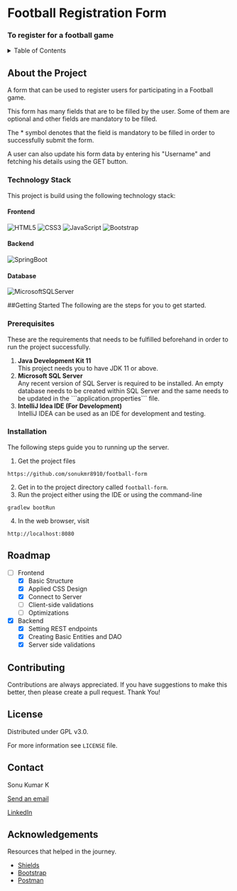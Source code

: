 <div id="top"></div>

# Football Registration Form
### To register for a football game

<details>
<summary>Table of Contents</summary>
<ol>
    <li><a href="aibout-the-project" >About The Proect</a></li>
    <ul>
        <li><a href="technology-stack">Technology Stack</a></li>
    </ul>
    <li><a href="getting-started">Getting Started</a></li>
    <ul>
        <li><a href="prerequisites">Prerequisites</a></li>
        <li><a href="Installation">Installation</a></li>
    </ul>
    <li><a href="roadmap"></a></li>
    <li><a href="contributing">Contributing</a></li>
    <li><a href="license">License</a></li>
    <li><a href="contact">Contact</a></li>
    <li><a href="acknowledgements">Acknowledgements</a></li>
</ol>
</details>

## About the Project
A form that can be used to register users for participating in a Football game.

This form has many fields that are to be filled by the user.
Some of them are optional and other fields are mandatory to be filled.

The * symbol denotes that the field is mandatory to be filled in order to successfully submit the form.

A user can also update his form data by entering his "Username" and fetching his details using the GET button.

### Technology Stack

This project is build using the following technology stack:

#### Frontend
![HTML5](https://img.shields.io/badge/html5-%23E34F26.svg?style=for-the-badge&logo=html5&logoColor=white)
![CSS3](https://img.shields.io/badge/css3-%231572B6.svg?style=for-the-badge&logo=css3&logoColor=white)
![JavaScript](https://img.shields.io/badge/javascript-%23323330.svg?style=for-the-badge&logo=javascript&logoColor=yellow)
![Bootstrap](https://img.shields.io/badge/bootstrap-%23563D7C.svg?style=for-the-badge&logo=bootstrap&logoColor=white)

#### Backend
![SpringBoot](https://img.shields.io/badge/Spring_Boot-329932?style=for-the-badge&logo=spring-boot)

#### Database
![MicrosoftSQLServer](https://img.shields.io/badge/Microsoft%20SQL%20Sever-CC2927?style=for-the-badge&logo=microsoft%20sql%20server&logoColor=white)

##Getting Started
The following are the steps for you to get started.

### Prerequisites
These are the requirements that needs to be fulfilled beforehand in order to run the project successfully.

<ol>
    <li><b>Java Development Kit 11</b></li>
    This project needs you to have JDK 11 or above.
    <li><b>Microsoft SQL Server</b></li>
    Any recent version of SQL Server is required to be installed.
    An empty database needs to be created within SQL Server and the same needs to be updated in the ```application.properties``` file.
    <li><b>IntelliJ Idea IDE (For Development)</b></li>
    IntelliJ IDEA can be used as an IDE for development and testing.
</ol>

### Installation
The following steps guide you to running up the server.
1.  Get the project files
```
https://github.com/sonukmr8910/football-form
```
2. Get in to the project directory called `football-form`.
3. Run the project either using the IDE or using the command-line
```shell
gradlew bootRun
```
4. In the web browser, visit
```
http://localhost:8080
```
## Roadmap
- [ ] Frontend
    - [x] Basic Structure
    - [x] Applied CSS Design
    - [x] Connect to Server
    - [ ] Client-side validations
    - [ ] Optimizations
- [x] Backend
    - [x] Setting REST endpoints
    - [x] Creating Basic Entities and DAO 
    - [x] Server side validations

## Contributing
Contributions are always appreciated. If you have suggestions to make this better, then please create a pull request. Thank You!

## License
Distributed under GPL v3.0.

For more information see `LICENSE` file.

## Contact
Sonu Kumar K

<a href="mailto:someone@example.com">Send an email</a>

[LinkedIn](https://linkedin.com/in/sonukmr8910)

## Acknowledgements
Resources that helped in the journey.

- [Shields](https://shields.io)
- [Bootstrap](https://getbootstrap.com)
- [Postman](https://www.postman.com)
